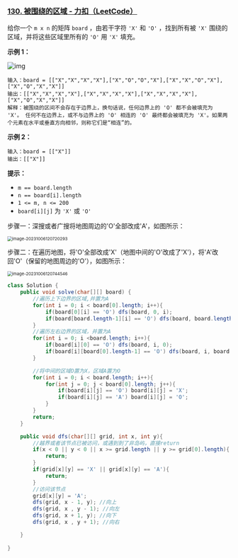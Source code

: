 ### [130. 被围绕的区域 - 力扣（LeetCode）](https://leetcode.cn/problems/surrounded-regions/)

给你一个 `m x n` 的矩阵 `board` ，由若干字符 `'X'` 和 `'O'` ，找到所有被 `'X'` 围绕的区域，并将这些区域里所有的 `'O'` 用 `'X'` 填充。

 

**示例 1：**

![img](https://assets.leetcode.com/uploads/2021/02/19/xogrid.jpg)

```
输入：board = [["X","X","X","X"],["X","O","O","X"],["X","X","O","X"],["X","O","X","X"]]
输出：[["X","X","X","X"],["X","X","X","X"],["X","X","X","X"],["X","O","X","X"]]
解释：被围绕的区间不会存在于边界上，换句话说，任何边界上的 'O' 都不会被填充为 'X'。 任何不在边界上，或不与边界上的 'O' 相连的 'O' 最终都会被填充为 'X'。如果两个元素在水平或垂直方向相邻，则称它们是“相连”的。
```

**示例 2：**

```
输入：board = [["X"]]
输出：[["X"]]
```

 

**提示：**

- `m == board.length`
- `n == board[i].length`
- `1 <= m, n <= 200`
- `board[i][j]` 为 `'X'` 或 `'O'`





步骤一：深搜或者广搜将地图周边的'O'全部改成'A'，如图所示：

<img src="https://palepics.oss-cn-guangzhou.aliyuncs.com/img/image-20231006120720293.png" alt="image-20231006120720293" style="zoom: 67%;" />

步骤二：在遍历地图，将'O'全部改成'X'（地图中间的'O'改成了'X'），将'A'改回'O'（保留的地图周边的'O'），如图所示：



<img src="https://palepics.oss-cn-guangzhou.aliyuncs.com/img/image-20231006120744546.png" alt="image-20231006120744546" style="zoom:67%;" />





```java
class Solution {
    public void solve(char[][] board) {
        //遍历上下边界的区域,并置为A
        for(int i = 0; i < board[0].length; i++){
            if(board[0][i] == 'O') dfs(board, 0, i);
            if(board[board.length-1][i] == 'O') dfs(board, board.length-1, i);
        }
        //遍历左右边界的区域，并置为A
        for(int i = 0; i <board.length; i++){
            if(board[i][0] == 'O') dfs(board, i, 0);
            if(board[i][board[0].length-1] == 'O') dfs(board, i, board[0].length-1);
        }

        //将中间的区域O置为X，区域A置为O
        for(int i = 0; i < board.length; i++){
            for(int j = 0; j < board[0].length; j++){
                if(board[i][j] == 'O') board[i][j] = 'X';
                if(board[i][j] == 'A') board[i][j] = 'O';
            }
        }
        return;
    }

    public void dfs(char[][] grid, int x, int y){
        //越界或者该节点已被访问，或遇到到了非岛屿，直接return
        if(x < 0 || y < 0 || x >= grid.length || y >= grid[0].length){
            return;
        }
        if(grid[x][y] == 'X' || grid[x][y] == 'A'){
            return;
        }
        //访问该节点
        grid[x][y] = 'A';
        dfs(grid, x - 1, y); //向上
        dfs(grid, x , y - 1); //向左
        dfs(grid, x + 1, y); //向下 
        dfs(grid, x , y + 1); //向右

    }
    
}
```

